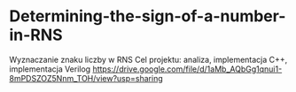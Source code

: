 # Determining-the-sign-of-a-number-in-RNS

Wyznaczanie znaku liczby w RNS
Cel projektu: analiza, implementacja C++, implementacja Verilog
https://drive.google.com/file/d/1aMb_AQbGg1qnui1-8mPDSZOZ5Nnm_TOH/view?usp=sharing
